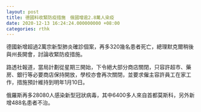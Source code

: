 ```yaml
---
layout: post
title: 德國料收緊防疫措施　俄國增逾2.8萬人染疫
date: 2020-12-13 16:24:24.000000000 +08:00
categories: rthk
---
```


德國新增超過2萬宗新型肺炎確診個案，再多320幾名患者死亡，總理默克爾稍後與州長開會，討論收緊防疫措施。

路透社報道，當局計劃從星期三開始，下令絕大部分商店關閉，只容許超市、藥房、銀行等必要商店保持開放，學校亦會再次關閉，並要求僱主容許員工在家工作，措施預計維持到明年1月10日。

俄羅斯再多28080人感染新型冠狀病毒，其中6400多人來自首都莫斯科，另外新增488名患者不治。
